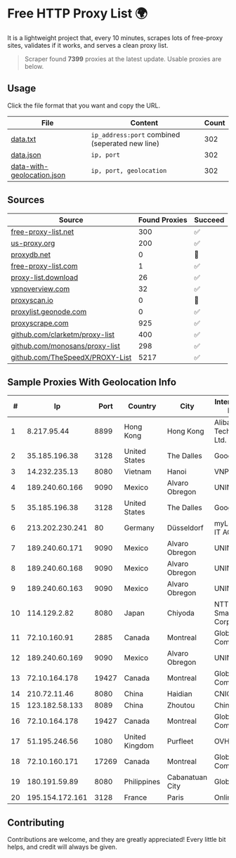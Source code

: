 
# Free HTTP Proxy List 🌍

It is a lightweight project that, every 10 minutes, scrapes lots of free-proxy sites, validates if it works, and serves a clean proxy list.


> Scraper found **7399** proxies at the latest update. Usable proxies are below.

## Usage

Click the file format that you want and copy the URL.


|File|Content|Count|
|----|-------|-----|
|[data.txt](https://raw.githubusercontent.com/themiralay/Proxy-List-World/master/data.txt)|`ip_address:port` combined (seperated new line)|302|
|[data.json](https://raw.githubusercontent.com/themiralay/Proxy-List-World/master/data.json)|`ip, port`|302|
|[data-with-geolocation.json](https://raw.githubusercontent.com/themiralay/Proxy-List-World/master/data-with-geolocation.json)|`ip, port, geolocation`|302|

## Sources

|Source|Found Proxies|Succeed|
|------|-------------|-------|
|[free-proxy-list.net](https://free-proxy-list.net)|300|✅|
|[us-proxy.org](https://www.us-proxy.org)|200|✅|
|[proxydb.net](http://proxydb.net)|0|🚫|
|[free-proxy-list.com](https://free-proxy-list.com/?page=&port=&type%5B%5D=http&type%5B%5D=https&up_time=0&search=Search)|1|✅|
|[proxy-list.download](https://www.proxy-list.download/HTTP)|26|✅|
|[vpnoverview.com](https://vpnoverview.com/privacy/anonymous-browsing/free-proxy-servers)|32|✅|
|[proxyscan.io](https://www.proxyscan.io)|0|🚫|
|[proxylist.geonode.com](https://proxylist.geonode.com/api/proxy-list?limit=300&page=1&sort_by=lastChecked&sort_type=desc&protocols=http,https)|0|✅|
|[proxyscrape.com](https://api.proxyscrape.com/v2/?request=displayproxies&protocol=http&timeout=10000&country=all&ssl=all&anonymity=all)|925|✅|
|[github.com/clarketm/proxy-list](https://raw.githubusercontent.com/clarketm/proxy-list/master/proxy-list-raw.txt)|400|✅|
|[github.com/monosans/proxy-list](https://raw.githubusercontent.com/monosans/proxy-list/main/proxies/http.txt)|298|✅|
|[github.com/TheSpeedX/PROXY-List](https://raw.githubusercontent.com/TheSpeedX/PROXY-List/master/http.txt)|5217|✅|


## Sample Proxies With Geolocation Info

|#|Ip|Port|Country|City|Internet Service Provider|
|-|--|----|-------|----|-------------------------|
|1|8.217.95.44|8899|Hong Kong|Hong Kong|Alibaba (US) Technology Co., Ltd.|
|2|35.185.196.38|3128|United States|The Dalles|Google LLC|
|3|14.232.235.13|8080|Vietnam|Hanoi|VNPT|
|4|189.240.60.166|9090|Mexico|Alvaro Obregon|UNINET|
|5|35.185.196.38|3128|United States|The Dalles|Google LLC|
|6|213.202.230.241|80|Germany|Düsseldorf|myLoc managed IT AG|
|7|189.240.60.171|9090|Mexico|Alvaro Obregon|UNINET|
|8|189.240.60.168|9090|Mexico|Alvaro Obregon|UNINET|
|9|189.240.60.163|9090|Mexico|Alvaro Obregon|UNINET|
|10|114.129.2.82|8080|Japan|Chiyoda|NTT SmartConnect Corporation|
|11|72.10.160.91|2885|Canada|Montreal|GloboTech Communications|
|12|189.240.60.169|9090|Mexico|Alvaro Obregon|UNINET|
|13|72.10.164.178|19427|Canada|Montreal|GloboTech Communications|
|14|210.72.11.46|8080|China|Haidian|CNIC-CAS|
|15|123.182.58.133|8089|China|Zhoutou|China Telecom|
|16|72.10.164.178|19427|Canada|Montreal|GloboTech Communications|
|17|51.195.246.56|1080|United Kingdom|Purfleet|OVH|
|18|72.10.160.171|17269|Canada|Montreal|GloboTech Communications|
|19|180.191.59.89|8080|Philippines|Cabanatuan City|Globe Telecom|
|20|195.154.172.161|3128|France|Paris|Online S.A.S.|



## Contributing

Contributions are welcome, and they are greatly appreciated! Every
little bit helps, and credit will always be given.

